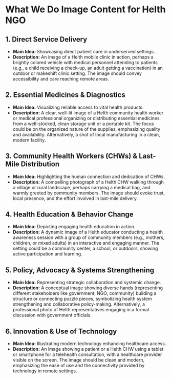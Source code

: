 # What We Do Image Content for Helth NGO

## 1. Direct Service Delivery
*   **Main Idea:** Showcasing direct patient care in underserved settings.
*   **Description:** An image of a Helth mobile clinic in action, perhaps a brightly colored vehicle with medical personnel attending to patients (e.g., a child receiving a check-up, an adult getting a vaccination) in an outdoor or makeshift clinic setting. The image should convey accessibility and care reaching remote areas.

## 2. Essential Medicines & Diagnostics
*   **Main Idea:** Visualizing reliable access to vital health products.
*   **Description:** A clear, well-lit image of a Helth community health worker or medical professional organizing or distributing essential medicines from a well-stocked, clean storage unit or a portable kit. The focus could be on the organized nature of the supplies, emphasizing quality and availability. Alternatively, a shot of local manufacturing in a clean, modern facility.

## 3. Community Health Workers (CHWs) & Last-Mile Distribution
*   **Main Idea:** Highlighting the human connection and dedication of CHWs.
*   **Description:** A compelling photograph of a Helth CHW walking through a village or rural landscape, perhaps carrying a medical bag, and warmly greeted by community members. The image should evoke trust, local presence, and the effort involved in last-mile delivery.

## 4. Health Education & Behavior Change
*   **Main Idea:** Depicting engaging health education in action.
*   **Description:** A dynamic image of a Helth educator conducting a health awareness session with a group of community members (e.g., mothers, children, or mixed adults) in an interactive and engaging manner. The setting could be a community center, a school, or outdoors, showing active participation and learning.

## 5. Policy, Advocacy & Systems Strengthening
*   **Main Idea:** Representing strategic collaboration and systemic change.
*   **Description:** A conceptual image showing diverse hands (representing different stakeholders like government, NGO, community) building a structure or connecting puzzle pieces, symbolizing health system strengthening and collaborative policy-making. Alternatively, a professional photo of Helth representatives engaging in a formal discussion with government officials.

## 6. Innovation & Use of Technology
*   **Main Idea:** Illustrating modern technology enhancing healthcare access.
*   **Description:** An image showing a patient or a Helth CHW using a tablet or smartphone for a telehealth consultation, with a healthcare provider visible on the screen. The image should be clean and modern, emphasizing the ease of use and the connectivity provided by technology in remote settings.
